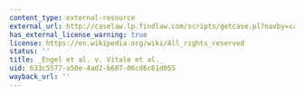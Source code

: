 ```yaml
---
content_type: external-resource
external_url: http://caselaw.lp.findlaw.com/scripts/getcase.pl?navby=case&court=us&vol=370&page=421
has_external_license_warning: true
license: https://en.wikipedia.org/wiki/All_rights_reserved
status: ''
title: _Engel et al. v. Vitale et al._
uid: 633c5577-a50e-4ad2-b687-06cd6c61d055
wayback_url: ''
---
```

